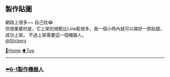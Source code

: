 ## 製作貼圖
網路上很多~~ 自己找😂  
但很重要的是，它上架的規範比Line鬆很多，我一個小時內就可以做好一款貼圖，成功上架。
不過上架需要這一個機器人。  
[@Stickers](https://t.me/Stickers)

[🔱Home](../README.md)  [⬆️Top](#製作貼圖)

---
### [⬅️6-1製作機器人](../Ep6機器人篇/6-1製作機器人.md) 